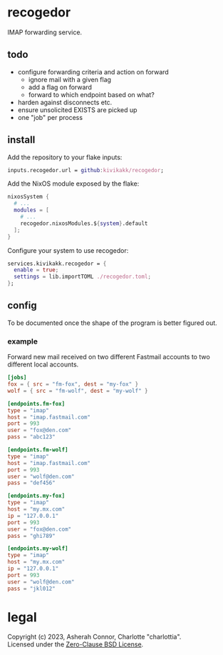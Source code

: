 # recogedor

IMAP forwarding service.


## todo

* configure forwarding criteria and action on forward
  * ignore mail with a given flag
  * add a flag on forward
  * forward to which endpoint based on what?
* harden against disconnects etc.
* ensure unsolicited EXISTS are picked up
* one "job" per process


## install

Add the repository to your flake inputs:

```nix
inputs.recogedor.url = github:kivikakk/recogedor;
```

Add the NixOS module exposed by the flake:

```nix
nixosSystem {
  # ...
  modules = [
    # ...
    recogedor.nixosModules.${system}.default
  ];
}
```

Configure your system to use recogedor:

```nix
services.kivikakk.recogedor = {
  enable = true;
  settings = lib.importTOML ./recogedor.toml;
};
```


## config

To be documented once the shape of the program is better figured out.


### example

Forward new mail received on two different Fastmail accounts to two different local accounts.

```toml
[jobs]
fox = { src = "fm-fox", dest = "my-fox" }
wolf = { src = "fm-wolf", dest = "my-wolf" }

[endpoints.fm-fox]
type = "imap"
host = "imap.fastmail.com"
port = 993
user = "fox@den.com"
pass = "abc123"

[endpoints.fm-wolf]
type = "imap"
host = "imap.fastmail.com"
port = 993
user = "wolf@den.com"
pass = "def456"

[endpoints.my-fox]
type = "imap"
host = "my.mx.com"
ip = "127.0.0.1"
port = 993
user = "fox@den.com"
pass = "ghi789"

[endpoints.my-wolf]
type = "imap"
host = "my.mx.com"
ip = "127.0.0.1"
port = 993
user = "wolf@den.com"
pass = "jkl012"
```


# legal

Copyright (c) 2023, Asherah Connor, Charlotte "charlottia".  
Licensed under the [Zero-Clause BSD License](LICENSE.txt).